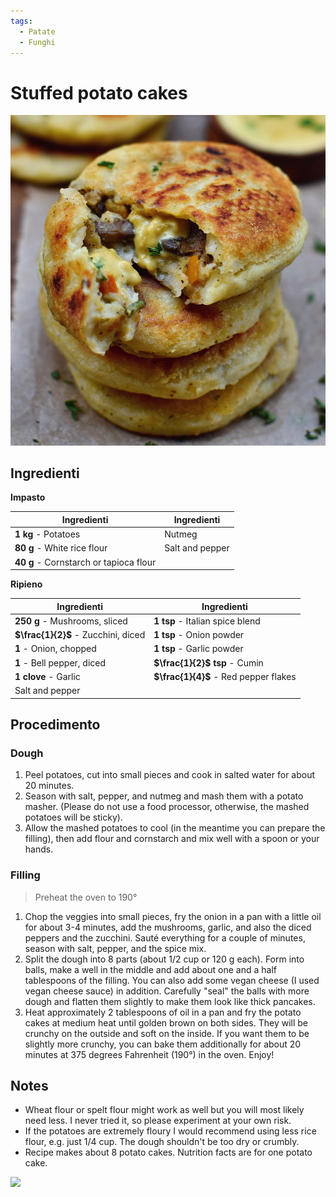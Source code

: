```yaml
---
tags:
  - Patate
  - Funghi
---
```

# Stuffed potato cakes

![](../../img/STUFFED-POTATO-CAKES.webp)

## Ingredienti

**Impasto**

| Ingredienti                  | Ingredienti             |
| ---------------------------- | ----------------------- |
| **1 kg** - Potatoes | Nutmeg |
| **80 g** - White rice flour | Salt and pepper |
| **40 g** - Cornstarch or tapioca flour | |

**Ripieno**

| Ingredienti                  | Ingredienti             |
| ---------------------------- | ----------------------- |
| **250 g** - Mushrooms, sliced | **1 tsp** - Italian spice blend |
| **$\frac{1}{2}$** - Zucchini, diced | **1 tsp** - Onion powder |
| **1** - Onion, chopped | **1 tsp** - Garlic powder |
| **1** - Bell pepper, diced | **$\frac{1}{2}$ tsp** - Cumin |
| **1 clove** - Garlic | **$\frac{1}{4}$** - Red pepper flakes |
| Salt and pepper | |

## Procedimento

### Dough

1. Peel potatoes, cut into small pieces and cook in salted water for about 20 minutes.
1. Season with salt, pepper, and nutmeg and mash them with a potato masher. (Please do not use a food processor, otherwise, the mashed potatoes will be sticky).
1. Allow the mashed potatoes to cool (in the meantime you can prepare the filling), then add flour and cornstarch and mix well with a spoon or your hands.

### Filling

> Preheat the oven to 190°

1. Chop the veggies into small pieces, fry the onion in a pan with a little oil for about 3-4 minutes, add the mushrooms, garlic, and also the diced peppers and the zucchini. Sauté everything for a couple of minutes, season with salt, pepper, and the spice mix.
1. Split the dough into 8 parts (about 1/2 cup or 120 g each). Form into balls, make a well in the middle and add about one and a half tablespoons of the filling. You can also add some vegan cheese (I used vegan cheese sauce) in addition. Carefully "seal" the balls with more dough and flatten them slightly to make them look like thick pancakes.
1. Heat approximately 2 tablespoons of oil in a pan and fry the potato cakes at medium heat until golden brown on both sides. They will be crunchy on the outside and soft on the inside. If you want them to be slightly more crunchy, you can bake them additionally for about 20 minutes at 375 degrees Fahrenheit (190°) in the oven. Enjoy!

## Notes

- Wheat flour or spelt flour might work as well but you will most likely need less. I never tried it, so please experiment at your own risk.
- If the potatoes are extremely floury I would recommend using less rice flour, e.g. just 1/4 cup. The dough shouldn't be too dry or crumbly.
- Recipe makes about 8 potato cakes. Nutrition facts are for one potato cake.

![](img/STUFFED-POTATO-CAKES-2.webp)
